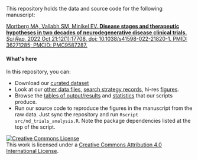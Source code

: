 This repository holds the data and source code for the following manuscript:

[Mortberg MA, Vallabh SM, Minikel EV. **Disease stages and therapeutic hypotheses in two decades of neurodegenerative disease clinical trials.** _Sci Rep._ 2022 Oct 21;12(1):17708. doi: 10.1038/s41598-022-21820-1. PMID: 36271285; PMCID: PMC9587287.](https://www.ncbi.nlm.nih.gov/pmc/articles/PMC9587287/)

#### What's here

In this repository, you can:

+ Download our [curated dataset](/curated_dataset)
+ Look at our [other data files](/other_data), [search strategy records](/search), hi-res [figures](/display_items).
+ Browse the [tables of output/results](/qc) and [statistics](/display_items/stats_for_text.txt) that our scripts produce.
+ Run our source code to reproduce the figures in the manuscript from the raw data. Just sync the repository and run `Rscript src/nd_trials_analysis.R`. Note the package dependencies listed at the top of the script.

<a rel="license" href="http://creativecommons.org/licenses/by/4.0/"><img alt="Creative Commons License" style="border-width:0" src="https://i.creativecommons.org/l/by/4.0/88x31.png" /></a><br />This work is licensed under a <a rel="license" href="http://creativecommons.org/licenses/by/4.0/">Creative Commons Attribution 4.0 International License</a>.
